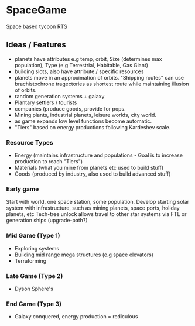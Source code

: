 # SpaceGame

Space based tycoon RTS

## Ideas / Features

- planets have attributes e.g temp, orbit, Size (determines max population), Type (e.g Terrestrial, Habitable, Gas Giant)
- building slots, also have attribute / specific resources
- planets move in an approximation of orbits. "Shipping routes" can use brachistochrone tragectories as shortest route while maintaining illusion of orbits.
- random generation systems + galaxy
- Plantary settlers / tourists 
- companies (produce goods, provide for pops.
- Mining plants, industrial planets, leisure worlds, city world.
- as game expands low level functions become automatic.
- "Tiers" based on energy productions following Kardeshev scale.

### Resource Types

- Energy (maintains infrastructure and populations - Goal is to increase production to reach "Tiers")
- Materials (what you mine from planets etc used to build stuff)
- Goods (produced by industry, also used to build advanced stuff)


### Early game

Start with world, one space station, some population.
Develop starting solar system with infrastructure, such as mining planets, space ports, holiday planets, etc
Tech-tree unlock allows travel to other star systems via FTL or generation ships (upgrade-path?)

### Mid Game (Type 1)

- Exploring systems
- Building mid range mega structures (e.g space elevators)
- Terraforming

### Late Game (Type 2)

- Dyson Sphere's 

### End Game (Type 3)

- Galaxy conquered, energy production = rediculous
